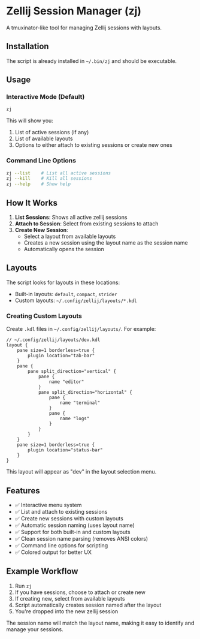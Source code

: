 # Zellij Session Manager (zj)

A tmuxinator-like tool for managing Zellij sessions with layouts.

## Installation

The script is already installed in `~/.bin/zj` and should be executable.

## Usage

### Interactive Mode (Default)
```bash
zj
```

This will show you:
1. List of active sessions (if any)
2. List of available layouts
3. Options to either attach to existing sessions or create new ones

### Command Line Options
```bash
zj --list    # List all active sessions
zj --kill    # Kill all sessions
zj --help    # Show help
```

## How It Works

1. **List Sessions**: Shows all active zellij sessions
2. **Attach to Session**: Select from existing sessions to attach
3. **Create New Session**: 
   - Select a layout from available layouts
   - Creates a new session using the layout name as the session name
   - Automatically opens the session

## Layouts

The script looks for layouts in these locations:
- Built-in layouts: `default`, `compact`, `strider`
- Custom layouts: `~/.config/zellij/layouts/*.kdl`

### Creating Custom Layouts

Create `.kdl` files in `~/.config/zellij/layouts/`. For example:

```kdl
// ~/.config/zellij/layouts/dev.kdl
layout {
    pane size=1 borderless=true {
        plugin location="tab-bar"
    }
    pane {
        pane split_direction="vertical" {
            pane {
                name "editor"
            }
            pane split_direction="horizontal" {
                pane {
                    name "terminal"
                }
                pane {
                    name "logs"
                }
            }
        }
    }
    pane size=1 borderless=true {
        plugin location="status-bar"
    }
}
```

This layout will appear as "dev" in the layout selection menu.

## Features

- ✅ Interactive menu system
- ✅ List and attach to existing sessions
- ✅ Create new sessions with custom layouts
- ✅ Automatic session naming (uses layout name)
- ✅ Support for both built-in and custom layouts
- ✅ Clean session name parsing (removes ANSI colors)
- ✅ Command line options for scripting
- ✅ Colored output for better UX

## Example Workflow

1. Run `zj`
2. If you have sessions, choose to attach or create new
3. If creating new, select from available layouts
4. Script automatically creates session named after the layout
5. You're dropped into the new zellij session

The session name will match the layout name, making it easy to identify and manage your sessions.
